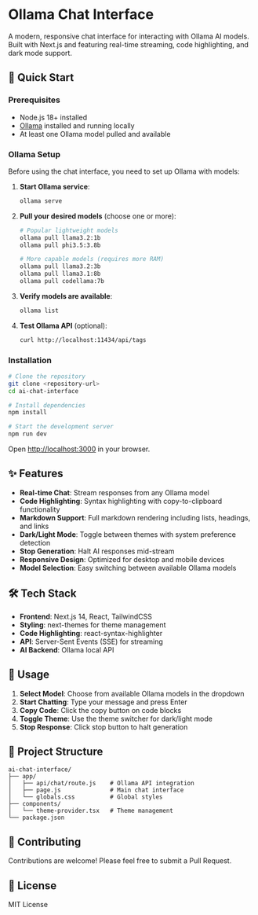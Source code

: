 # Ollama Chat Interface

A modern, responsive chat interface for interacting with Ollama AI models. Built with Next.js and featuring real-time streaming, code highlighting, and dark mode support.

## 🚀 Quick Start

### Prerequisites
- Node.js 18+ installed
- [Ollama](https://ollama.ai/) installed and running locally
- At least one Ollama model pulled and available

### Ollama Setup

Before using the chat interface, you need to set up Ollama with models:

1. **Start Ollama service**:
   ```bash
   ollama serve
   ```

2. **Pull your desired models** (choose one or more):
   ```bash
   # Popular lightweight models
   ollama pull llama3.2:1b
   ollama pull phi3.5:3.8b
   
   # More capable models (requires more RAM)
   ollama pull llama3.2:3b
   ollama pull llama3.1:8b
   ollama pull codellama:7b
   ```

3. **Verify models are available**:
   ```bash
   ollama list
   ```

4. **Test Ollama API** (optional):
   ```bash
   curl http://localhost:11434/api/tags
   ```

### Installation
```bash
# Clone the repository
git clone <repository-url>
cd ai-chat-interface

# Install dependencies
npm install

# Start the development server
npm run dev
```

Open [http://localhost:3000](http://localhost:3000) in your browser.

## ✨ Features

- **Real-time Chat**: Stream responses from any Ollama model
- **Code Highlighting**: Syntax highlighting with copy-to-clipboard functionality
- **Markdown Support**: Full markdown rendering including lists, headings, and links
- **Dark/Light Mode**: Toggle between themes with system preference detection
- **Stop Generation**: Halt AI responses mid-stream
- **Responsive Design**: Optimized for desktop and mobile devices
- **Model Selection**: Easy switching between available Ollama models

## 🛠️ Tech Stack

- **Frontend**: Next.js 14, React, TailwindCSS
- **Styling**: next-themes for theme management
- **Code Highlighting**: react-syntax-highlighter
- **API**: Server-Sent Events (SSE) for streaming
- **AI Backend**: Ollama local API

## 📖 Usage

1. **Select Model**: Choose from available Ollama models in the dropdown
2. **Start Chatting**: Type your message and press Enter
3. **Copy Code**: Click the copy button on code blocks
4. **Toggle Theme**: Use the theme switcher for dark/light mode
5. **Stop Response**: Click stop button to halt generation

## 📁 Project Structure

```
ai-chat-interface/
├── app/
│   ├── api/chat/route.js    # Ollama API integration
│   ├── page.js              # Main chat interface
│   └── globals.css          # Global styles
├── components/
│   └── theme-provider.tsx   # Theme management
└── package.json
```

## 🤝 Contributing

Contributions are welcome! Please feel free to submit a Pull Request.

## 📄 License

MIT License
